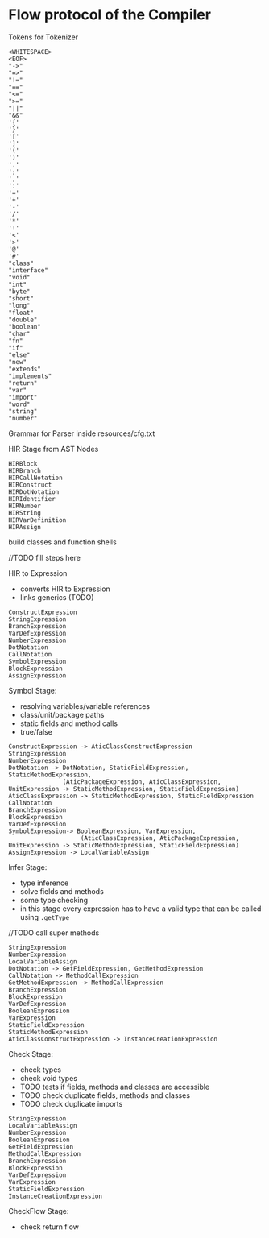 # Flow protocol of the Compiler 

Tokens for Tokenizer
```
<WHITESPACE>
<EOF>
"->"
"=>"
"!="
"=="
"<="
">="
"||"
"&&"
'{'
'}'
'['
']'
'('
')'
'.'
';'
','
':'
'='
'+'
'-'
'/'
'*'
'!'
'<'
'>'
'@'
'#'
"class"
"interface"
"void"
"int"
"byte"
"short"
"long"
"float"
"double"
"boolean"
"char"
"fn"
"if"
"else"
"new"
"extends"
"implements"
"return"
"var"
"import"
"word"
"string"
"number"
```
Grammar for Parser inside resources/cfg.txt

HIR Stage from AST Nodes
```
HIRBlock
HIRBranch
HIRCallNotation
HIRConstruct
HIRDotNotation
HIRIdentifier
HIRNumber
HIRString
HIRVarDefinition
HIRAssign
```

build classes and function shells

//TODO fill steps here

HIR to Expression
- converts HIR to Expression
- links generics (TODO)
```
ConstructExpression
StringExpression
BranchExpression
VarDefExpression
NumberExpression
DotNotation
CallNotation
SymbolExpression
BlockExpression
AssignExpression
```

Symbol Stage:
- resolving variables/variable references
- class/unit/package paths 
- static fields and method calls 
- true/false

```
ConstructExpression -> AticClassConstructExpression
StringExpression
NumberExpression
DotNotation -> DotNotation, StaticFieldExpression, StaticMethodExpression,
               (AticPackageExpression, AticClassExpression, UnitExpression -> StaticMethodExpression, StaticFieldExpression)
AticClassExpression -> StaticMethodExpression, StaticFieldExpression
CallNotation
BranchExpression
BlockExpression
VarDefExpression
SymbolExpression-> BooleanExpression, VarExpression, 
                    (AticClassExpression, AticPackageExpression, UnitExpression -> StaticMethodExpression, StaticFieldExpression)
AssignExpression -> LocalVariableAssign
```

Infer Stage: 
- type inference
- solve fields and methods
- some type checking
- in this stage every expression has to have a valid type that 
  can be called using `.getType`

//TODO call super methods

```
StringExpression
NumberExpression
LocalVariableAssign
DotNotation -> GetFieldExpression, GetMethodExpression
CallNotation -> MethodCallExpression
GetMethodExpression -> MethodCallExpression
BranchExpression
BlockExpression
VarDefExpression
BooleanExpression 
VarExpression 
StaticFieldExpression
StaticMethodExpression
AticClassConstructExpression -> InstanceCreationExpression
```


Check Stage:
- check types
- check void types
- TODO tests if fields, methods and classes are accessible
- TODO check duplicate fields, methods and classes
- TODO check duplicate imports 

```
StringExpression
LocalVariableAssign
NumberExpression
BooleanExpression
GetFieldExpression
MethodCallExpression
BranchExpression
BlockExpression
VarDefExpression
VarExpression
StaticFieldExpression
InstanceCreationExpression
```

CheckFlow Stage:
- check return flow 

